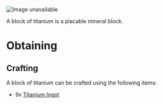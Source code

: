![Image unavailable](https://i.imgur.com/db7i4Bx.png)

A block of titanium is a placable mineral block.

# Obtaining

## Crafting

A block of titanium can be crafted using the following items:

* 9x [Titanium Ingot](titanium-ingot)